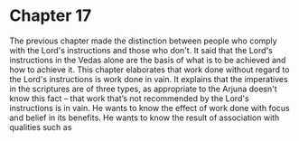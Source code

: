 # Chapter 17

The previous chapter made the distinction between people who comply with the Lord's instructions and those who don't. It said that the Lord's instructions in the Vedas alone are the basis of what is to be achieved and how to achieve it.
This chapter elaborates that work done without regard to the Lord's instructions is work done in vain. It explains that the imperatives in the scriptures are of three types, as appropriate to the 
Arjuna doesn't know this fact – that work that’s not recommended by the Lord's instructions is in vain. He wants to know the effect of work done with focus and belief in its benefits.  He wants to know the result of association with qualities such as 

